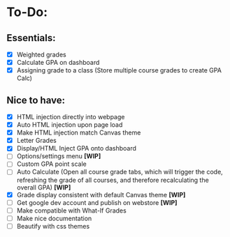 # To-Do:
## Essentials:
- [X] Weighted grades
- [X] Calculate GPA on dashboard
- [X] Assigning grade to a class (Store multiple course grades to create GPA Calc)

## Nice to have:
- [X] HTML injection directly into webpage
- [X] Auto HTML injection upon page load
- [X] Make HTML injection match Canvas theme
- [X] Letter Grades
- [X] Display/HTML Inject GPA onto dashboard 
- [ ] Options/settings menu **[WIP]**
- [ ] Custom GPA point scale
- [ ] Auto Calculate (Open all course grade tabs, which will trigger the code, refreshing the grade of all courses, and therefore recalculating the overall GPA) **[WIP]**
- [X] Grade display consistent with default Canvas theme **[WIP]**
- [ ] Get google dev account and publish on webstore **[WIP]**
- [ ] Make compatible with What-If Grades
- [ ] Make nice documentation
- [ ] Beautify with css themes

